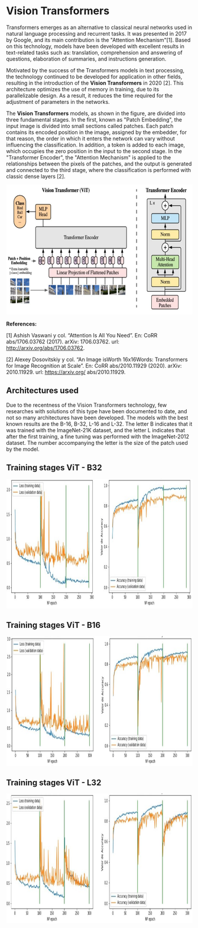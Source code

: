 # Vision Transformers

Transformers emerges as an alternative to classical neural networks used in natural language processing and recurrent tasks. It was presented in 2017 by Google, and its main contribution is the "Attention Mechanism"[1]. Based on
this technology, models have been developed with excellent results in text-related tasks such as: translation, comprehension and answering of questions, elaboration of summaries, and instructions generation.

Motivated by the success of the Transformers models in text processing, the technology continued to be developed for application in other fields, resulting in the introduction of the **Vision Transformers** in 2020 [2]. This architecture optimizes the use of memory in training, due to its parallelizable design. As a result, it reduces the time required for the adjustment of parameters in the networks.

The **Vision Transformers** models, as shown in the figure, are divided into three fundamental stages. In the first, known as "Patch Embedding", the input image is divided into small sections called patches. Each patch contains its encoded position in the image, assigned by the embedder, for that reason, the order in which it enters the network can vary without influencing the classification. In addition, a token is added to each image, which occupies the zero position in the input to the second stage. In the "Transformer Encoder", the "Attention Mechanism" is applied to the relationships between the pixels of the patches, and the output is generated and connected to the third stage, where the classification is performed with classic dense layers [2].

<img src="images/vit.JPG" alt="Texto alternativo" width="600" height="350">

**References:**

[1] Ashish Vaswani y col. “Attention Is All You Need”. En: CoRR abs/1706.03762 (2017). arXiv:
1706.03762. url: http://arxiv.org/abs/1706.03762.

[2] Alexey Dosovitskiy y col. “An Image isWorth 16x16Words: Transformers for Image Recognition
at Scale”. En: CoRR abs/2010.11929 (2020). arXiv: 2010.11929. url: https://arxiv.org/
abs/2010.11929.


## Architectures used

Due to the recentness of the Vision Transformers technology, few researches with solutions of this type have been documented to date, and not so many architectures have been developed. The models with the best known results are the B-16, B-32, L-16 and L-32. The letter B indicates that it was trained with the ImageNet-21K dataset, and the letter L indicates that after the first training, a fine tuning was performed with the ImageNet-2012 dataset. The number accompanying the letter is the size of the patch used by the model.

## Training stages ViT - B32

<img src="images/b32.JPG" alt="Texto alternativo" width="900" height="350">

## Training stages ViT - B16

<img src="images/b16.JPG" alt="Texto alternativo" width="900" height="350">

## Training stages ViT - L32

<img src="images/l32.JPG" alt="Texto alternativo" width="900" height="350">

